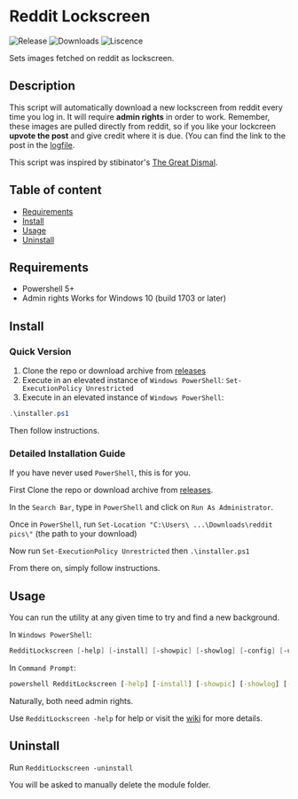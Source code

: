 # Reddit Lockscreen

![Release](https://img.shields.io/github/v/release/Garfield1002/redditPic?include_prereleases)
![Downloads](https://img.shields.io/github/downloads/Garfield1002/redditPic/total)
![Liscence](https://img.shields.io/github/license/Garfield1002/redditPic)

Sets images fetched on reddit as lockscreen.

## Description

This script will automatically download a new lockscreen from reddit every time you log in.
It will require **admin rights** in order to work.
Remember, these images are pulled directly from reddit, so if you like your lockcreen **upvote the post** and give credit where it is due.
(You can find the link to the post in the [logfile](####`-showlog`).

This script was inspired by stibinator's [The Great Dismal](https://github.com/stibinator/GreatDismal).

## Table of content

* [Requirements](#Requirements)
* [Install](#Install)
* [Usage](#Usage)
* [Uninstall](#Uninstall)

## Requirements

* Powershell 5+
* Admin rights
Works for Windows 10 (build 1703 or later)

## Install

### Quick Version

1. Clone the repo or download archive from [releases](https://github.com/Garfield1002/redditPic/releases)
2. Execute in an elevated instance of `Windows PowerShell`: `Set-ExecutionPolicy Unrestricted`
3. Execute in an elevated instance of `Windows PowerShell`:

```powershell
.\installer.ps1
```

Then follow instructions.

### Detailed Installation Guide

If you have never used `PowerShell`, this is for you.

First Clone the repo or download archive from [releases](https://github.com/Garfield1002/redditPic/releases).

In the `Search Bar`, type in `PowerShell` and click on `Run As Administrator`.

Once in `PowerShell`, run `Set-Location "C:\Users\ ...\Downloads\reddit pics\"` (the path to your download)

Now run `Set-ExecutionPolicy Unrestricted` then `.\installer.ps1`

From there on, simply follow instructions.

## Usage

You can run the utility at any given time to try and find a new background.

In `Windows PowerShell`:

```powershell
RedditLockscreen [-help] [-install] [-showpic] [-showlog] [-config] [-uninstall] [[-subreddit] [-sort] [-nsfw]]
```

In `Command Prompt`:

```bat
powershell RedditLockscreen [-help] [-install] [-showpic] [-showlog] [-config] [-list] [-add] [-remove] [-uninstall] [[-subreddit] [-sort] [-nsfw]]
```

Naturally, both need admin rights.

Use `RedditLockscreen -help` for help or visit the [wiki](https://github.com/Garfield1002/redditPic/wiki/RedditLockscreen) for more details.

## Uninstall

Run `RedditLockscreen -uninstall`

You will be asked to manually delete the module folder.
